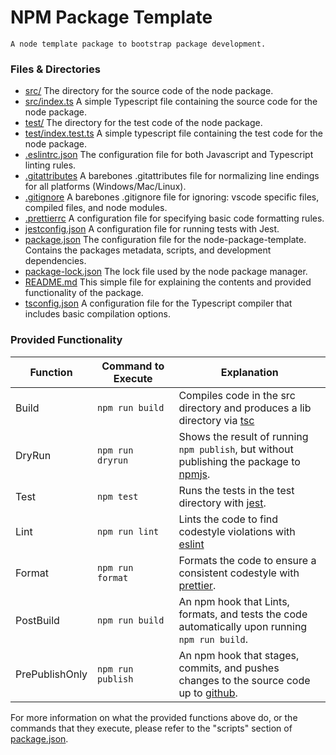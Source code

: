 # NPM Package Template

`A node template package to bootstrap package development.`


### Files & Directories

- [src/](src/) The directory for the source code of the node package.
- [src/index.ts](src/index.ts) A simple Typescript file containing the source code for the node package.
- [test/](test/) The directory for the test code of the node package.
- [test/index.test.ts](test/index.test.ts) A simple typescript file containing the test code for the node package.
- [.eslintrc.json](.eslintrc.json) The configuration file for both Javascript and Typescript linting rules.
- [.gitattributes](.gitattributes) A barebones .gitattributes file for normalizing line endings for all platforms (Windows/Mac/Linux).
- [.gitignore](.gitignore) A barebones .gitignore file for ignoring: vscode specific files, compiled files, and node modules.
- [.prettierrc](.prettierrc) A configuration file for specifying basic code formatting rules.
- [jestconfig.json](jestconfig.json) A configuration file for running tests with Jest.
- [package.json](package.json) The configuration file for the node-package-template. Contains the packages metadata, scripts, and development dependencies.
- [package-lock.json](package-lock.json) The lock file used by the node package manager.
- [README.md](README.md) This simple file for explaining the contents and provided functionality of the package.
- [tsconfig.json](tsconfig.json) A configuration file for the Typescript compiler that includes basic compilation options.


### Provided Functionality

| Function       | Command to Execute               | Explanation                                                                                                         |
| -------------- | -------------------------------- | ------------------------------------------------------------------------------------------------------------------- |
| Build          | `npm run build`                  | Compiles code in the src directory and produces a lib directory via [tsc](https://www.npmjs.com/package/typescript) |
| DryRun         | `npm run dryrun`                 | Shows the result of running `npm publish`, but without publishing the package to [npmjs](npmjs.com).                |
| Test           | `npm test`                       | Runs the tests in the test directory with [jest](https://www.npmjs.com/package/jest).                               |
| Lint           | `npm run lint`                   | Lints the code to find codestyle violations with [eslint](https://www.npmjs.com/package/eslint)                     |
| Format         | `npm run format`                 | Formats the code to ensure a consistent codestyle with [prettier](https://www.npmjs.com/package/prettier).          |
| PostBuild      | `npm run build`                  | An npm hook that Lints, formats, and tests the code automatically upon running `npm run build`.                     |
| PrePublishOnly | `npm run publish               ` | An npm hook that stages, commits, and pushes changes to the source code up to [github](https://github.com/).        |

For more information on what the provided functions above do, or the commands that they execute, please refer to the "scripts" section of [package.json](package.json).
